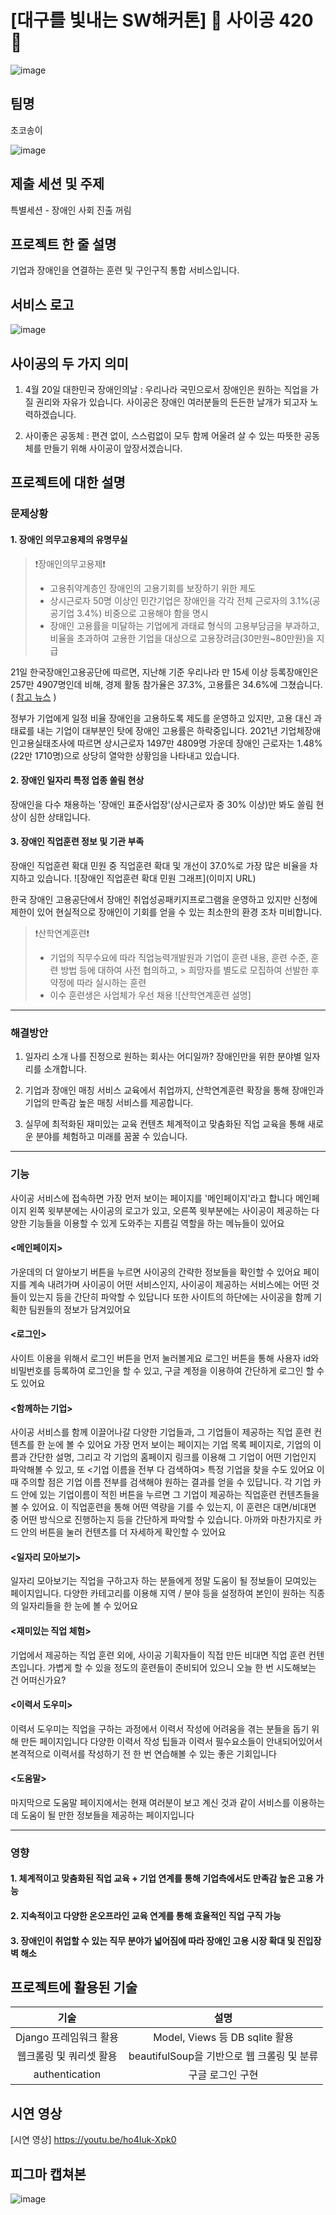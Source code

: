 # [대구를 빛내는 SW해커톤] 🌱 사이공 420 🌱
![image](https://user-images.githubusercontent.com/63399645/192135368-0ac69311-8af5-4caa-a4ab-d5652ad0b2ef.png)


## 팀명
초코송이

![image](https://user-images.githubusercontent.com/63399645/192135463-43068f8e-74b3-4af3-964d-e9413ff64210.png)

## 제출 세션 및 주제
특별세션 - 장애인 사회 진출 꺼림  

## 프로젝트 한 줄 설명
기업과 장애인을 연결하는 훈련 및 구인구직 통합 서비스입니다.

## 서비스 로고
![image](https://user-images.githubusercontent.com/63399645/192135543-fa426d26-a04e-40a1-8b06-369655976afe.png)

## 사이공의 두 가지 의미
1.  4월 20일 대한민국 장애인의날 
: 우리나라 국민으로서 장애인은 원하는 직업을 가질 권리와 자유가 있습니다. 사이공은 장애인 여러분들의 든든한 날개가 되고자 노력하겠습니다.

2.  사이좋은 공동체
: 편견 없이, 스스럼없이 모두 함께 어울려 살 수 있는 따뜻한 공동체를 만들기 위해 사이공이 앞장서겠습니다.

## 프로젝트에 대한 설명
### 문제상황
#### 1. 장애인 의무고용제의 유명무실
>❗장애인의무고용제❗
> - 고용취약계층인 장애인의 고용기회를 보장하기 위한 제도
> - 상시근로자 50명 이상인 민간기업은 장애인을 각각 전체 근로자의 3.1%(공공기업 3.4%) 비중으로 고용해야 함을 명시
> - 장애인 고용률을 미달하는 기업에게 과태료 형식의 고용부담금을 부과하고, 비율을 초과하여 고용한 기업을 대상으로 고용장려금(30만원~80만원)을 지급

21일 한국장애인고용공단에 따르면, 지난해 기준 우리나라 만 15세 이상 등록장애인은 257만 4907명인데 비해, 경제 활동 참가율은 37.3%, 고용률은 34.6%에 그쳤습니다.  ( [참고 뉴스] ) 

정부가 기업에게 일정 비율 장애인을 고용하도록 제도를 운영하고 있지만, 고용 대신 과태료를 내는 기업이 대부분인 탓에 장애인 고용률은 하락중입니다. 2021년 기업체장애인고용실태조사에 따르면 상시근로자 1497만 4809명 가운데 장애인 근로자는 1.48%(22만 1710명)으로 상당히 열악한 상황임을 나타내고 있습니다.



#### 2. 장애인 일자리 특정 업종 쏠림 현상
장애인을 다수 채용하는 '장애인 표준사업장'(상시근로자 중 30% 이상)만 봐도 쏠림 현상이 심한 상태입니다.


#### 3. 장애인 직업훈련 정보 및 기관 부족
 장애인 직업훈련 확대 민원 중 직업훈련 확대 및 개선이 37.0%로 가장 많은 비율을 차지하고 있습니다. 
 ![장애인 직업훈련 확대 민원 그래프](이미지 URL)
 
 한국 장애인 고용공단에서 장애인 취업성공패키지프로그램을 운영하고 있지만 신청에 제한이 있어 현실적으로 장애인이 기회를 얻을 수 있는 최소한의 환경 조차 미비합니다.


> ❗산학연계훈련❗
> - 기업의 직무수요에 따라 직업능력개발원과 기업이 훈련 내용, 훈련 수준, 훈련 방법 등에 대하여 사전 협의하고, > 희망자를 별도로 모집하여 선발한 후 약정에 따라 실시하는 훈련
> - 이수 훈련생은 사업체가 우선 채용
![산학연계훈련 설명]

---
### 해결방안

1. 일자리 소개
나를 진정으로 원하는 회사는 어디일까? 
장애인만을 위한 분야별 일자리를 소개합니다.


2. 기업과 장애인 매칭 서비스 
교육에서 취업까지, 산학연계훈련 확장을 통해 장애인과 기업의 만족감 높은 매칭 서비스를 제공합니다.


3. 실무에 최적화된 재미있는 교육 컨텐츠
체계적이고 맞춤화된 직업 교육을 통해 새로운 분야를 체험하고 미래를 꿈꿀 수 있습니다.

---

### 기능
사이공 서비스에 접속하면 가장 먼저 보이는 페이지를 '메인페이지'라고 합니다
메인페이지 왼쪽 윗부분에는 사이공의 로고가 있고, 오른쪽 윗부분에는 사이공이 제공하는 다양한 기능들을 이용할 수 있게 도와주는 지름길 역할을 하는 메뉴들이 있어요

#### <메인페이지>
가운데의 더 알아보기 버튼을 누르면 사이공의 간략한 정보들을 확인할 수 있어요 페이지를 계속 내려가며 사이공이 어떤 서비스인지, 사이공이 제공하는 서비스에는 어떤 것들이 있는지 등을 간단히 파악할 수 있답니다
또한 사이트의 하단에는 사이공을 함께 기획한 팀원들의 정보가 담겨있어요


#### <로그인>
사이트 이용을 위해서 로그인 버튼을 먼저 눌러볼게요
로그인 버튼을 통해 사용자 id와 비밀번호를 등록하여 로그인을 할 수 있고, 구글 계정을 이용하여 간단하게 로그인 할 수도 있어요

#### <함께하는 기업>
사이공 서비스를 함께 이끌어나갈 다양한 기업들과, 그 기업들이 제공하는 직업 훈련 컨텐츠를 한 눈에 볼 수 있어요
가장 먼저 보이는 페이지는 기업 목록 페이지로, 기업의 이름과 간단한 설명, 그리고 각 기업의 홈페이지 링크를 이용해 그 기업이 어떤 기업인지 파악해볼 수 있고, 또 <기업 이름을 전부 다 검색하여> 특정 기업을 찾을 수도 있어요 이 때 주의할 점은 기업 이름 전부를 검색해야 원하는 결과를 얻을 수 있답니다. 각 기업 카드 안에 있는 기업이름이 적힌 버튼을 누르면 그 기업이 제공하는 직업훈련 컨텐츠들을 볼 수 있어요. 이 직업훈련을 통해 어떤 역량을 기를 수 있는지, 이 훈련은 대면/비대면 중 어떤 방식으로 진행하는지 등을 간단하게 파악할 수 있습니다. 아까와 마찬가지로 카드 안의 버튼을 눌러 컨텐츠를 더 자세하게 확인할 수 있어요


#### <일자리 모아보기>
일자리 모아보기는 직업을 구하고자 하는 분들에게 정말 도움이  될 정보들이 모여있는 페이지입니다. 다양한 카테고리를 이용해 지역 / 분야 등을 설정하여 본인이 원하는 직종의 일자리들을 한 눈에 볼 수 있어요

#### <재미있는 직업 체험>
기업에서 제공하는 직업 훈련 외에, 사이공 기획자들이 직접 만든 비대면 직업 훈련 컨텐츠입니다. 가볍게 할 수 있을 정도의 훈련들이 준비되어 있으니 오늘 한 번 시도해보는 건 어떠신가요?

#### <이력서 도우미>
이력서 도우미는 직업을 구하는 과정에서 이력서 작성에 어려움을 겪는 분들을 돕기 위해 만든 페이지입니다 다양한 이력서 작성 팁들과 이력서 필수요소들이 안내되어있어서 본격적으로 이력서를 작성하기 전 한 번 연습해볼 수 있는 좋은 기회입니다

#### <도움말>
마지막으로 도움말 페이지에서는 현재 여러분이 보고 계신 것과 같이 서비스를 이용하는데 도움이 될 만한 정보들을 제공하는 페이지입니다

---


### 영향
#### 1. 체계적이고 맞춤화된 직업 교육 + 기업 연계를 통해 기업측에서도 만족감 높은 고용 가능
#### 2. 지속적이고 다양한 온오프라인 교육 연계를 통해 효율적인 직업 구직 가능 
#### 3. 장애인이 취업할 수 있는 직무 분야가 넓어짐에 따라 장애인 고용 시장 확대 및 진입장벽 해소


## 프로젝트에 활용된 기술
|기술|설명|
|:--:|:--:|
|Django 프레임워크 활용|Model, Views 등 DB sqlite 활용|
|웹크롤링 및 쿼리셋 활용|beautifulSoup을 기반으로 웹 크롤링 및 분류|
|authentication|구글 로그인 구현|


## 시연 영상
[시연 영상]
https://youtu.be/ho4Iuk-Xpk0


## 피그마 캡쳐본
![image](https://user-images.githubusercontent.com/63399645/192135808-341c6d34-962b-40df-9179-7a8bfed5b74e.png)




[참고 뉴스]: https://news.zum.com/articles/78339666
[일자리 크롤링 대상 사이트]: https://www.worktogether.or.kr/empInfo/empInfoSrch/list/dtlEmpMainList.do
[피그마 링크]: https://www.figma.com/file/T2W9VVcMq6liShMqwNrZRC/2022DaeguSW?node-id=0%3A1
